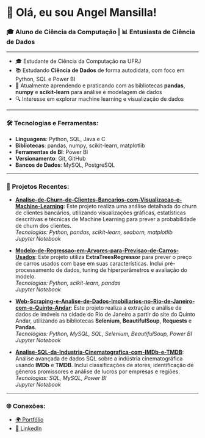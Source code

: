 # 👋 Olá, eu sou Angel Mansilla!

### 🎓 Aluno de Ciência da Computação | 📊 Entusiasta de Ciência de Dados

---

- 🎓 Estudante de Ciência da Computação na UFRJ
- 📚 Estudando **Ciência de Dados** de forma autodidata, com foco em Python, SQL e Power BI
- 🧠 Atualmente aprendendo e praticando com as bibliotecas **pandas**, **numpy** e **scikit-learn** para análise e modelagem de dados
- 🔍 Interesse em explorar machine learning e visualização de dados

---

### 🛠️ Tecnologias e Ferramentas:

- **Linguagens**: Python, SQL, Java e C
- **Bibliotecas**: pandas, numpy, scikit-learn, matplotlib
- **Ferramentas de BI**: Power BI
- **Versionamento**: Git, GitHub
- **Bancos de Dados**: MySQL, PostgreSQL

---

### 🌱 Projetos Recentes:

- **[Analise-de-Churn-de-Clientes-Bancarios-com-Visualizacao-e-Machine-Learning](https://github.com/Ang3k/Exploracao-Preditiva-de-Dados-para-Churn-de-Clientes-Bancarios-com-Machine-Learning)**: Este projeto realiza uma análise detalhada do churn de clientes bancários, utilizando visualizações gráficas, estatísticas descritivas e técnicas de Machine Learning para prever a probabilidade de churn dos clientes.  
  *Tecnologias: Python, pandas, scikit-learn, seaborn, matplotlib*  
  *Jupyter Notebook*

- **[Modelo-de-Regressao-em-Arvores-para-Previsao-de-Carros-Usados](https://github.com/Ang3k/Modelo-de-Regressao-em-Arvores-para-Previsao-de-Carros-Usados)**: Este projeto utiliza **ExtraTreesRegressor** para prever o preço de carros usados com base em suas características. Inclui pré-processamento de dados, tuning de hiperparâmetros e avaliação do modelo.  
  *Tecnologias: Python, scikit-learn, pandas*  
  *Jupyter Notebook*

- **[Web-Scraping-e-Analise-de-Dados-Imobiliarios-no-Rio-de-Janeiro-com-o-Quinto-Andar](https://github.com/Ang3k/Web-Scraping-e-Analise-de-Dados-Imobiliarios-no-Rio-de-Janeiro-com-o-Quinto-Andar)**: Este projeto realiza a extração e análise de dados de imóveis na cidade do Rio de Janeiro a partir do site do Quinto Andar, utilizando as bibliotecas **Selenium**, **BeautifulSoup**, **Requests** e **Pandas**.  
  *Tecnologias: Python, MySQL, SQL, Selenium, BeautifulSoup, Power BI*  
  *Jupyter Notebook*

- **[Analise-SQL-da-Industria-Cinematografica-com-IMDb-e-TMDB](https://github.com/Ang3k/Analise-SQL-da-Industria-Cinematografica-com-IMDb-e-TMDB)**: Análise avançada de dados SQL sobre a indústria cinematográfica usando **IMDb** e **TMDB**. Inclui classificações de atores, identificação de gêneros promissores e análise de lucros por empresas e regiões.  
  *Tecnologias: SQL, MySQL, Power BI*  
  *Jupyter Notebook*

---

### 🌐 Conexões:

- [🌍 Portfólio](https://angejesufern.wixsite.com/angel-mansilla)
- [💼 LinkedIn](https://www.linkedin.com/in/angel-mansilla-895001268/)

